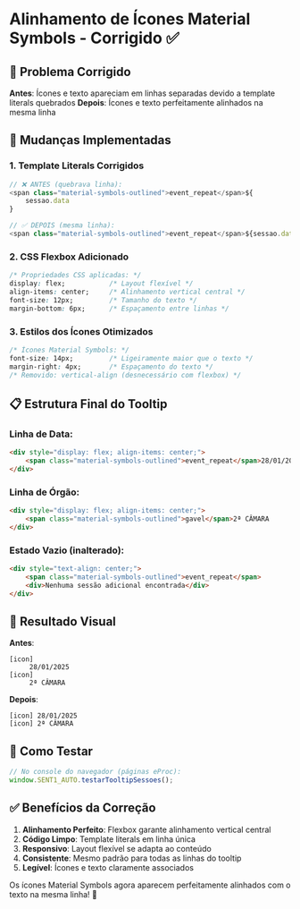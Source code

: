 # Alinhamento de Ícones Material Symbols - Corrigido ✅

## 🎯 Problema Corrigido

**Antes**: Ícones e texto apareciam em linhas separadas devido a template literals quebrados
**Depois**: Ícones e texto perfeitamente alinhados na mesma linha

## 🔧 Mudanças Implementadas

### 1. **Template Literals Corrigidos**
```javascript
// ❌ ANTES (quebrava linha):
<span class="material-symbols-outlined">event_repeat</span>${
    sessao.data
}

// ✅ DEPOIS (mesma linha):
<span class="material-symbols-outlined">event_repeat</span>${sessao.data}
```

### 2. **CSS Flexbox Adicionado**
```css
/* Propriedades CSS aplicadas: */
display: flex;           /* Layout flexível */
align-items: center;     /* Alinhamento vertical central */
font-size: 12px;         /* Tamanho do texto */
margin-bottom: 6px;      /* Espaçamento entre linhas */
```

### 3. **Estilos dos Ícones Otimizados**
```css
/* Ícones Material Symbols: */
font-size: 14px;         /* Ligeiramente maior que o texto */
margin-right: 4px;       /* Espaçamento do texto */
/* Removido: vertical-align (desnecessário com flexbox) */
```

## 📋 Estrutura Final do Tooltip

### **Linha de Data**:
```html
<div style="display: flex; align-items: center;">
    <span class="material-symbols-outlined">event_repeat</span>28/01/2025
</div>
```

### **Linha de Órgão**:
```html
<div style="display: flex; align-items: center;">
    <span class="material-symbols-outlined">gavel</span>2ª CÂMARA
</div>
```

### **Estado Vazio** (inalterado):
```html
<div style="text-align: center;">
    <span class="material-symbols-outlined">event_repeat</span>
    <div>Nenhuma sessão adicional encontrada</div>
</div>
```

## 🎨 Resultado Visual

**Antes**: 
```
[icon]
     28/01/2025
[icon]
     2ª CÂMARA
```

**Depois**:
```
[icon] 28/01/2025
[icon] 2ª CÂMARA
```

## 🧪 Como Testar

```javascript
// No console do navegador (páginas eProc):
window.SENT1_AUTO.testarTooltipSessoes();
```

## ✅ Benefícios da Correção

1. **Alinhamento Perfeito**: Flexbox garante alinhamento vertical central
2. **Código Limpo**: Template literals em linha única
3. **Responsivo**: Layout flexível se adapta ao conteúdo
4. **Consistente**: Mesmo padrão para todas as linhas do tooltip
5. **Legível**: Ícones e texto claramente associados

Os ícones Material Symbols agora aparecem perfeitamente alinhados com o texto na mesma linha! 🎯
